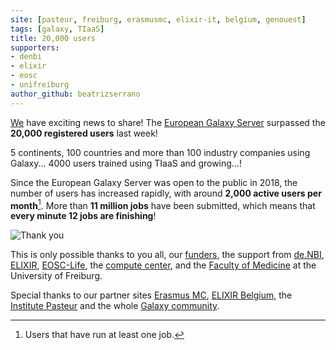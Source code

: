 ```yaml
---
site: [pasteur, freiburg, erasmusmc, elixir-it, belgium, genouest]
tags: [galaxy, TIaaS]
title: 20,000 users
supporters:
- denbi
- elixir
- eosc
- unifreiburg
author_github: beatrizserrano
---
```


[We](/people) have exciting news to share! The [European Galaxy Server](www.usegalaxy.eu) surpassed the **20,000 registered users** last week! 

5 continents, 100 countries and more than 100 industry companies using Galaxy... 4000 users trained using TIaaS and growing...!

Since the European Galaxy Server was open to the public in 2018, the number of users has increased rapidly, with around **2,000 active users per month**[^footnote]. More than **11 million jobs** have been submitted, which means that **every minute 12 jobs are finishing**!

![Thank you](/assets/media/2020-10-21-thankyou_20000users.jpg)

This is only possible thanks to you all, our [funders](/about), the support from [de.NBI](https://www.denbi.de/), [ELIXIR](http://elixir-europe.org/), [EOSC-Life](https://www.eosc-portal.eu/eosc-life), the [compute center](https://rz.uni-freiburg.de/), and the [Faculty of Medicine](http://www.med.uni-freiburg.de)  at the University of Freiburg.

Special thanks to our partner sites [Erasmus MC](https://galaxyproject.eu/erasmusmc/), [ELIXIR Belgium](https://galaxyproject.eu/vib/), the [Institute Pasteur](https://galaxyproject.eu/pasteur/) and the whole [Galaxy community](https://galaxyproject.org/community/).



[^footnote]: Users that have run at least one job.
